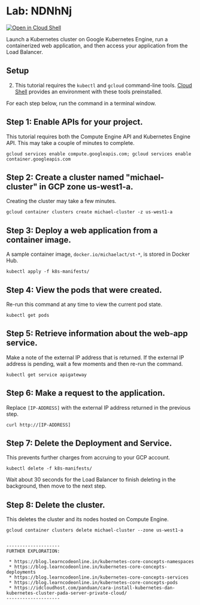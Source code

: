 # Lab: NDNhNj

[![Open in Cloud Shell](https://gstatic.com/cloudssh/images/open-btn.svg)](https://ssh.cloud.google.com/cloudshell/editor?cloudshell_git_repo=https://github.com/GoogleCloudPlatform/kubernetes-engine-samples&cloudshell_tutorial=README.md&cloudshell_workspace=try-gke/)

Launch a Kubernetes cluster on Google Kubernetes Engine, run a containerized web
application, and then access your application from the Load Balancer.

## Setup

2. This tutorial requires the `kubectl` and `gcloud` command-line tools.
   <a href="https://console.cloud.google.com/cloudshell" target="_blank">Cloud Shell</a>
   provides an environment with these tools preinstalled.

For each step below, run the command in a terminal window.


## Step 1: Enable APIs for your project.

This tutorial requires both the Compute Engine API and Kubernetes Engine API.
This may take a couple of minutes to complete.

```
gcloud services enable compute.googleapis.com; gcloud services enable container.googleapis.com
```


## Step 2: Create a cluster named "michael-cluster" in GCP zone us-west1-a.

Creating the cluster may take a few minutes.

```
gcloud container clusters create michael-cluster -z us-west1-a
```

## Step 3: Deploy a web application from a container image.

A sample container image, `docker.io/michaelact/st-*`, is stored in Docker Hub.

```
kubectl apply -f k8s-manifests/
```


## Step 4: View the pods that were created.

Re-run this command at any time to view the current pod state.

```
kubectl get pods
```


## Step 5: Retrieve information about the web-app service.

Make a note of the external IP address that is returned. If the external IP
address is pending, wait a few moments and then re-run the command.

```
kubectl get service apigateway
```


## Step 6: Make a request to the application.

Replace `[IP-ADDRESS]` with the external IP address returned in the previous step.

```
curl http://[IP-ADDRESS]
```

## Step 7: Delete the Deployment and Service.

This prevents further charges from accruing to your GCP account.

```
kubectl delete -f k8s-manifests/
```

Wait about 30 seconds for the Load Balancer to finish deleting in the
background, then move to the next step.

## Step 8: Delete the cluster.

This deletes the cluster and its nodes hosted on Compute Engine.

 ```
 gcloud container clusters delete michael-cluster --zone us-west1-a
 ```


```

--------------------
FURTHER EXPLORATION:

 * https://blog.learncodeonline.in/kubernetes-core-concepts-namespaces
 * https://blog.learncodeonline.in/kubernetes-core-concepts-deployments
 * https://blog.learncodeonline.in/kubernetes-core-concepts-services
 * https://blog.learncodeonline.in/kubernetes-core-concepts-pods
 * https://idcloudhost.com/panduan/cara-install-kubernetes-dan-kubernetes-cluster-pada-server-private-cloud/
--------------------
